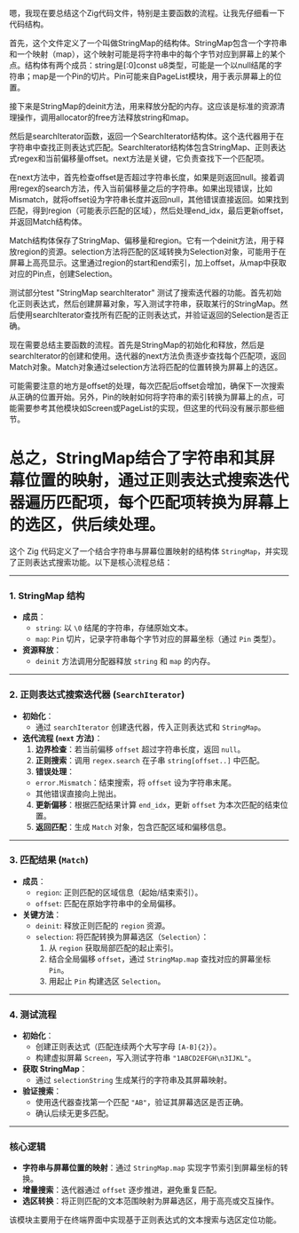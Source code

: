 嗯，我现在要总结这个Zig代码文件，特别是主要函数的流程。让我先仔细看一下代码结构。

首先，这个文件定义了一个叫做StringMap的结构体。StringMap包含一个字符串和一个映射（map），这个映射可能是将字符串中的每个字节对应到屏幕上的某个点。结构体有两个成员：string是[:0]const u8类型，可能是一个以null结尾的字符串；map是一个Pin的切片。Pin可能来自PageList模块，用于表示屏幕上的位置。

接下来是StringMap的deinit方法，用来释放分配的内存。这应该是标准的资源清理操作，调用allocator的free方法释放string和map。

然后是searchIterator函数，返回一个SearchIterator结构体。这个迭代器用于在字符串中查找正则表达式匹配。SearchIterator结构体包含StringMap、正则表达式regex和当前偏移量offset。next方法是关键，它负责查找下一个匹配项。

在next方法中，首先检查offset是否超过字符串长度，如果是则返回null。接着调用regex的search方法，传入当前偏移量之后的字符串。如果出现错误，比如Mismatch，就将offset设为字符串长度并返回null，其他错误直接返回。如果找到匹配，得到region（可能表示匹配的区域），然后处理end_idx，最后更新offset，并返回Match结构体。

Match结构体保存了StringMap、偏移量和region。它有一个deinit方法，用于释放region的资源。selection方法将匹配的区域转换为Selection对象，可能用于在屏幕上高亮显示。这里通过region的start和end索引，加上offset，从map中获取对应的Pin点，创建Selection。

测试部分test "StringMap searchIterator" 测试了搜索迭代器的功能。首先初始化正则表达式，然后创建屏幕对象，写入测试字符串，获取某行的StringMap。然后使用searchIterator查找所有匹配的正则表达式，并验证返回的Selection是否正确。

现在需要总结主要函数的流程。首先是StringMap的初始化和释放，然后是searchIterator的创建和使用。迭代器的next方法负责逐步查找每个匹配项，返回Match对象。Match对象通过selection方法将匹配的位置转换为屏幕上的选区。

可能需要注意的地方是offset的处理，每次匹配后offset会增加，确保下一次搜索从正确的位置开始。另外，Pin的映射如何将字符串的索引转换为屏幕上的点，可能需要参考其他模块如Screen或PageList的实现，但这里的代码没有展示那些细节。

总之，StringMap结合了字符串和其屏幕位置的映射，通过正则表达式搜索迭代器遍历匹配项，每个匹配项转换为屏幕上的选区，供后续处理。
================================================
这个 Zig 代码定义了一个结合字符串与屏幕位置映射的结构体 `StringMap`，并实现了正则表达式搜索功能。以下是核心流程总结：

---

### **1. StringMap 结构**
- **成员**：
  - `string`: 以 `\0` 结尾的字符串，存储原始文本。
  - `map`: `Pin` 切片，记录字符串每个字节对应的屏幕坐标（通过 `Pin` 类型）。
- **资源释放**：
  - `deinit` 方法调用分配器释放 `string` 和 `map` 的内存。

---

### **2. 正则表达式搜索迭代器 (`SearchIterator`)**
- **初始化**：
  - 通过 `searchIterator` 创建迭代器，传入正则表达式和 `StringMap`。
- **迭代流程 (`next` 方法)**：
  1. **边界检查**：若当前偏移 `offset` 超过字符串长度，返回 `null`。
  2. **正则搜索**：调用 `regex.search` 在子串 `string[offset..]` 中匹配。
  3. **错误处理**：
    - `error.Mismatch`：结束搜索，将 `offset` 设为字符串末尾。
    - 其他错误直接向上抛出。
  4. **更新偏移**：根据匹配结果计算 `end_idx`，更新 `offset` 为本次匹配的结束位置。
  5. **返回匹配**：生成 `Match` 对象，包含匹配区域和偏移信息。

---

### **3. 匹配结果 (`Match`)**
- **成员**：
  - `region`: 正则匹配的区域信息（起始/结束索引）。
  - `offset`: 匹配在原始字符串中的全局偏移。
- **关键方法**：
  - `deinit`: 释放正则匹配的 `region` 资源。
  - `selection`: 将匹配转换为屏幕选区（`Selection`）：
    1. 从 `region` 获取局部匹配的起止索引。
    2. 结合全局偏移 `offset`，通过 `StringMap.map` 查找对应的屏幕坐标 `Pin`。
    3. 用起止 `Pin` 构建选区 `Selection`。

---

### **4. 测试流程**
- **初始化**：
  - 创建正则表达式（匹配连续两个大写字母 `[A-B]{2}`）。
  - 构建虚拟屏幕 `Screen`，写入测试字符串 `"1ABCD2EFGH\n3IJKL"`。
- **获取 StringMap**：
  - 通过 `selectionString` 生成某行的字符串及其屏幕映射。
- **验证搜索**：
  - 使用迭代器查找第一个匹配 `"AB"`，验证其屏幕选区是否正确。
  - 确认后续无更多匹配。

---

### **核心逻辑**
- **字符串与屏幕位置的映射**：通过 `StringMap.map` 实现字节索引到屏幕坐标的转换。
- **增量搜索**：迭代器通过 `offset` 逐步推进，避免重复匹配。
- **选区转换**：将正则匹配的文本范围映射为屏幕选区，用于高亮或交互操作。

该模块主要用于在终端界面中实现基于正则表达式的文本搜索与选区定位功能。